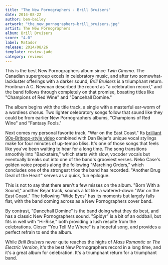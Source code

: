 ```yaml
---
title: "The New Pornographers - Brill Bruisers"
date: 2014-08-22
author: ben-bailey
artwork: "the_new_pornographers-brill_bruisers.jpg"
artist: The New Pornographers
album: Brill Bruisers
score: "4.0"
label: Matador
release: 2014/08/26
template: review.jade
category: reviews
---
```


This is the best New Pornographers album since *Twin Cinema*. The Canadian supergroup excels in celebratory music, and after two somewhat-lackluster offerings with a darker sound, *Brill Bruisers* is a triumphant return. Frontman A.C. Newman described the record as "a celebration record," and the band follows through completely on that promise, boasting titles like "Champions of Red Wine" and "Dancehall Domine."

<span class="more">

The album begins with the title track, a single with a masterful ear-worm of a wordless chorus. Two lighter celebratory songs follow that sound like they could be from earlier New Pornographers albums, "Champions of Red Wine" and "Fantasy Fools."

Next comes my personal favorite track, "War on the East Coast." Its [brilliant 90s-Britpop-style video](https://www.youtube.com/watch?v=WMcumbSMY_8) combined with Dan Bejar's unique vocal stylings make for four minutes of up-tempo bliss. It's one of those songs that feels like you've been waiting to hear for a long time. The song transitions smoothly into "Backstairs," which starts with slow, vocoder vocals but eventually breaks out into one of the band's grooviest verses. Neko Case's golden voice propels along the following "Marching Orders," which concludes one of the strongest trios the band has recorded. "Another Drug Deal of the Heart" serves as a quick, fun epilogue.

This is not to say that there aren't a few misses on the album. "Born With a Sound," another Bejar track, sounds a lot like a watered-down "War on the East Coast." The following "Wide Eyes" has its moments but largely falls flat, with the band coming across as a New Pornographers cover band.

By contrast, "Dancehall Domine" is the band doing what they do best, and has a classic New Pornographers sound. "Spidyr" is a bit of an oddball, but fits in well with "Hi-Rise," both providing a lush respite from the celebrations. Closer "You Tell Me Where" is a hopeful song, and provides a perfect refrain to end the album.

While *Brill Bruisers* never quite reaches the highs of *Mass Romantic* or *The Electric Version*, it's the best New Pornographers record in a long time, and it's a great album for celebration. It's a triumphant return for a triumphant band.
